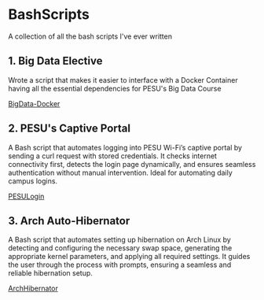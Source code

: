 # BashScripts

A collection of all the bash scripts I've ever written

## 1. Big Data Elective

Wrote a script that makes it easier to interface with a Docker Container having all the essential dependencies for PESU's Big Data Course

[BigData-Docker](https://github.com/silicoflare/docker-hadoop)

## 2. PESU's Captive Portal

A Bash script that automates logging into PESU Wi-Fi’s captive portal by sending a curl request with stored credentials. It checks internet connectivity first, detects the login page dynamically, and ensures seamless authentication without manual intervention. Ideal for automating daily campus logins.

[PESULogin](https://github.com/aryan-212/PESU_AutoLogin)

## 3. Arch Auto-Hibernator

A Bash script that automates setting up hibernation on Arch Linux by detecting and configuring the necessary swap space, generating the appropriate kernel parameters, and applying all required settings. It guides the user through the process with prompts, ensuring a seamless and reliable hibernation setup.

[ArchHibernator](https://github.com/aryan-212/Hibernator)
